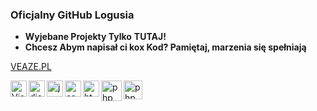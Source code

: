 ### Oficjalny GitHub Logusia ###

- **Wyjebane Projekty Tylko** __**TUTAJ!**__
- __**Chcesz Abym napisał ci kox Kod? Pamiętaj, marzenia się spełniają**__

[VEAZE.PL](https://veaze.pl)

<img align="left" alt="Visual Studio Code" width="26px" src="https://i.imgur.com/LwSdAlE.png" />
<img align="left" alt="discord.js" width="26px" src="https://i.imgur.com/SI1DZf3.png" />
<img align="left" alt="js" width="26px" src="https://i.imgur.com/3u1wzwE.png" />
<img align="left"alt="css"width="26px"src="https://camo.githubusercontent.com/b059b3150634ebbb37fac310309b3c4a841b0ecdabcc7409c0067397f8a3931b/687474703a2f2f696f31332d686967682d6470692e61707073706f742e636f6d2f696d616765732f435353335f4c6f676f2e737667" /> 
<img align="left" alt="html" width="26px" src="https://cdn.345tool.com/public/logos/html-formatter-logo.png" /> 
<img align="left" alt="php" width="33px" src="https://www.giera.net/assets/img/phplogo.png" />
<img align="left" alt="php" width="30px" src="https://upload.wikimedia.org/wikipedia/commons/thumb/c/cf/Lua-Logo.svg/1200px-Lua-Logo.svg.png" /> <br />
